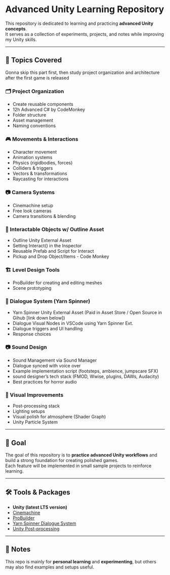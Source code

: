 # Advanced Unity Learning Repository

This repository is dedicated to learning and practicing **advanced Unity concepts**.  
It serves as a collection of experiments, projects, and notes while improving my Unity skills.

---

## 📌 Topics Covered

Gonna skip this part first,
then study project organization and 
architecture after the first game is released
### 🗂️ Project Organization
- Create reusable components
- 12h Advanced C# by CodeMonkey
- Folder structure
- Asset management
- Naming conventions

### 🎮 Movements & Interactions
- Character movement
- Animation systems
- Physics (rigidbodies, forces)
- Colliders & triggers
- Vectors & transformations
- Raycasting for interactions

### 📷 Camera Systems
- Cinemachine setup
- Free look cameras
- Camera transitions & blending

### 🏀 Interactable Objects w/ Outline Asset
- Outline Unity External Asset
- Setting Interact() in the Inspector
- Reusable Prefab and Script for Interact
- Pickup and Drop Object/Items - Code Monkey

### 🏗️ Level Design Tools
- ProBuilder for creating and editing meshes
- Scene prototyping

### 💬 Dialogue System (Yarn Spinner)
- Yarn Spinner Unity External Asset (Paid in Asset Store / Open Source in Gihub [link down below])
- Dialogue Visual Nodes in VSCode using Yarn Spinner Ext.
- Dialogue triggers and UI handling
- Response choices
  

### 📷 Sound Design
- Sound Management via Sound Manager
- Dialogue synced with voice over
- Example implementation script (footsteps, ambience, jumpscare SFX)
- sound designer’s tech stack (FMOD, Wwise, plugins, DAWs, Audacity)
- Best practices for horror audio

### 🎨 Visual Improvements
- Post-processing stack
- Lighting setups
- Visual polish for atmosphere (Shader Graph)
- Unity Particle System

---

## 🚀 Goal
The goal of this repository is to **practice advanced Unity workflows** and build a strong foundation for creating polished games.  
Each feature will be implemented in small sample projects to reinforce learning.

---

## 🛠️ Tools & Packages
- **Unity (latest LTS version)**
- [Cinemachine](https://docs.unity3d.com/Packages/com.unity.cinemachine@latest)
- [ProBuilder](https://docs.unity3d.com/Packages/com.unity.probuilder@latest)
- [Yarn Spinner Dialogue System](https://github.com/YarnSpinnerTool/YarnSpinner)
- [Unity Post-processing](https://docs.unity3d.com/6000.2/Documentation/Manual/PostProcessingOverview.html)

---

## 📖 Notes
This repo is mainly for **personal learning** and **experimenting**, but others may also find examples and setups useful.
